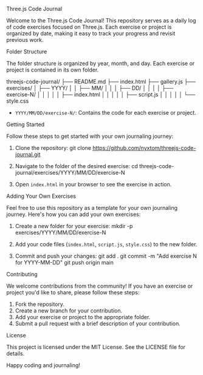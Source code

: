 Three.js Code Journal

Welcome to the Three.js Code Journal! This repository serves as a daily log of code exercises focused on Three.js. Each exercise or project is organized by date, making it easy to track your progress and revisit previous work.

Folder Structure

The folder structure is organized by year, month, and day. Each exercise or project is contained in its own folder.

threejs-code-journal/
├── README.md
├── index.html
├── gallery.js
├── exercises/
│   ├── YYYY/
│   │   ├── MM/
│   │   │   ├── DD/
│   │   │   │   ├── exercise-N/
│   │   │   │   │   ├── index.html
│   │   │   │   │   ├── script.js
│   │   │   │   │   └── style.css

- `YYYY/MM/DD/exercise-N/`: Contains the code for each exercise or project.

Getting Started

Follow these steps to get started with your own journaling journey:

1. Clone the repository:
    git clone https://github.com/nyxtom/threejs-code-journal.git

2. Navigate to the folder of the desired exercise:
    cd threejs-code-journal/exercises/YYYY/MM/DD/exercise-N

3. Open `index.html` in your browser to see the exercise in action.

Adding Your Own Exercises

Feel free to use this repository as a template for your own journaling journey. Here's how you can add your own exercises:

1. Create a new folder for your exercise:
    mkdir -p exercises/YYYY/MM/DD/exercise-N

2. Add your code files (`index.html`, `script.js`, `style.css`) to the new folder.

3. Commit and push your changes:
    git add .
    git commit -m "Add exercise N for YYYY-MM-DD"
    git push origin main

Contributing

We welcome contributions from the community! If you have an exercise or project you'd like to share, please follow these steps:

1. Fork the repository.
2. Create a new branch for your contribution.
3. Add your exercise or project to the appropriate folder.
4. Submit a pull request with a brief description of your contribution.

License

This project is licensed under the MIT License. See the LICENSE file for details.

Happy coding and journaling!
